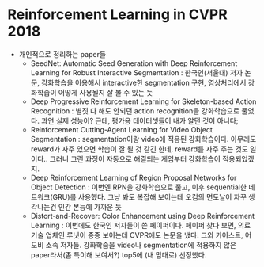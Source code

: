# Reinforcement Learning in CVPR 2018
* 개인적으로 정리하는 paper들
	- SeedNet: Automatic Seed Generation with Deep Reinforcement Learning for Robust Interactive Segmentation : 한국인(서울대) 저자 논문, 강화학습을 이용해서 interactive한 segmentation 구현, 영상처리에서 강화학습이 어떻게 사용될지 잘 볼 수 있는 듯  
	- Deep Progressive Reinforcement Learning for Skeleton-based Action Recognition : 별짓 다 해도 안되던 action recognition을 강화학습으로 풀었다. 과연 실제 성능이? 근데, 평가용 데이터셋들이 내가 알던 것이 아니다;
	- Reinforcement Cutting-Agent Learning for Video Object Segmentation : segmentation이랑 video에 적용된 강화학습이다. 아무래도 reward가 자주 있으면 학습이 잘 될 것 같긴 한데, reward를 자주 주는 것도 일이다.. 그러니 그런 과정이 자동으로 해결되는 게임부터 강화학습이 적용되었겠지.
	- Deep Reinforcement Learning of Region Proposal Networks for Object Detection : 이번엔 RPN을 강화학습으로 풀고, 이후 sequential한 네트워크(GRU)를 사용했다. 그냥 봐도 복잡해 보이는데 오컴의 면도날이 자꾸 생각나는건 인간 본능에 가까운 듯
	- Distort-and-Recover: Color Enhancement using Deep Reinforcement Learning : 이번에도 한국인 저자들이 쓴 페이퍼이다. 페이퍼 찾다 보면, 의료기술 업체인 루닛이 종종 보이는데 CVPR에도 논문을 냈다. 그외 카이스트, 어도비 소속 저자들. 강화학습을 video나 segmentation에 적용하지 않은 paper라서(좀 특이해 보여서?) top5에 (내 맘대로) 선정했다.
